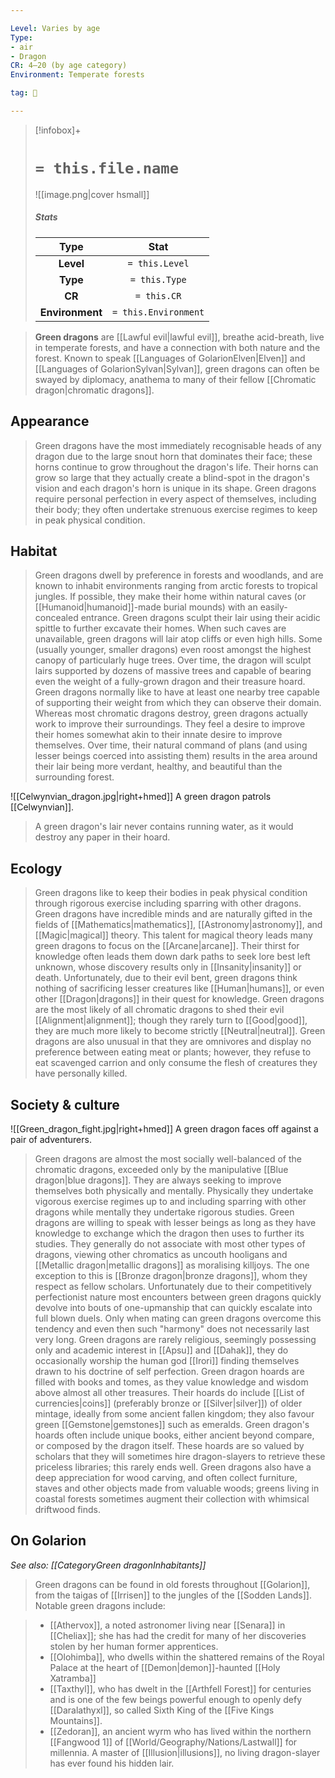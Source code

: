 ```yaml
---

Level: Varies by age
Type:
- air
- Dragon
CR: 4–20 (by age category)
Environment: Temperate forests

tag: 👹

---
```


> [!infobox]+
> #  `= this.file.name`
> ![[image.png|cover hsmall]]
> ##### Stats
> Type | Stat |
> :---:|:---:|
> **Level** | `= this.Level` |
> **Type** | `= this.Type` |
> **CR** | `= this.CR` |
> **Environment** | `= this.Environment` |



> **Green dragons** are [[Lawful evil|lawful evil]], breathe acid-breath, live in temperate forests, and have a connection with both nature and the forest. Known to speak [[Languages of GolarionElven|Elven]] and [[Languages of GolarionSylvan|Sylvan]], green dragons can often be swayed by diplomacy, anathema to many of their fellow [[Chromatic dragon|chromatic dragons]].



## Appearance

> Green dragons have the most immediately recognisable heads of any dragon due to the large snout horn that dominates their face; these horns continue to grow throughout the dragon's life. Their horns can grow so large that they actually create a blind-spot in the dragon's vision and each dragon's horn is unique in its shape. Green dragons require personal perfection in every aspect of themselves, including their body; they often undertake strenuous exercise regimes to keep in peak physical condition.


## Habitat

> Green dragons dwell by preference in forests and woodlands, and are known to inhabit environments ranging from arctic forests to tropical jungles. If possible, they make their home within natural caves (or [[Humanoid|humanoid]]-made burial mounds) with an easily-concealed entrance. Green dragons sculpt their lair using their acidic spittle to further excavate their homes. When such caves are unavailable, green dragons will lair atop cliffs or even high hills. Some (usually younger, smaller dragons) even roost amongst the highest canopy of particularly huge trees. Over time, the dragon will sculpt lairs supported by dozens of massive trees and capable of bearing even the weight of a fully-grown dragon and their treasure hoard. Green dragons normally like to have at least one nearby tree capable of supporting their weight from which they can observe their domain. Whereas most chromatic dragons destroy, green dragons actually work to improve their surroundings. They feel a desire to improve their homes somewhat akin to their innate desire to improve themselves. Over time, their natural command of plans (and using lesser beings coerced into assisting them) results in the area around their lair being more verdant, healthy, and beautiful than the surrounding forest.

![[Celwynvian_dragon.jpg|right+hmed]] 
 A green dragon patrols [[Celwynvian]].
> A green dragon's lair never contains running water, as it would destroy any paper in their hoard.


## Ecology

> Green dragons like to keep their bodies in peak physical condition through rigorous exercise including sparring with other dragons. Green dragons have incredible minds and are naturally gifted in the fields of [[Mathematics|mathematics]], [[Astronomy|astronomy]], and [[Magic|magical]] theory. This talent for magical theory leads many green dragons to focus on the [[Arcane|arcane]]. Their thirst for knowledge often leads them down dark paths to seek lore best left unknown, whose discovery results only in [[Insanity|insanity]] or death. Unfortunately, due to their evil bent, green dragons think nothing of sacrificing lesser creatures like [[Human|humans]], or even other [[Dragon|dragons]] in their quest for knowledge. Green dragons are the most likely of all chromatic dragons to shed their evil [[Alignment|alignment]]; though they rarely turn to [[Good|good]], they are much more likely to become strictly [[Neutral|neutral]]. Green dragons are also unusual in that they are omnivores and display no preference between eating meat or plants; however, they refuse to eat scavenged carrion and only consume the flesh of creatures they have personally killed.


## Society & culture

![[Green_dragon_fight.jpg|right+hmed]] 
 A green dragon faces off against a pair of adventurers.
> Green dragons are almost the most socially well-balanced of the chromatic dragons, exceeded only by the manipulative [[Blue dragon|blue dragons]]. They are always seeking to improve themselves both physically and mentally. Physically they undertake vigorous exercise regimes up to and including sparring with other dragons while mentally they undertake rigorous studies. Green dragons are willing to speak with lesser beings as long as they have knowledge to exchange which the dragon then uses to further its studies. They generally do not associate with most other types of dragons, viewing other chromatics as uncouth hooligans and [[Metallic dragon|metallic dragons]] as moralising killjoys. The one exception to this is [[Bronze dragon|bronze dragons]], whom they respect as fellow scholars. Unfortunately due to their competitively perfectionist nature most encounters between green dragons quickly devolve into bouts of one-upmanship that can quickly escalate into full blown duels. Only when mating can green dragons overcome this tendency and even then such "harmony" does not necessarily last very long. Green dragons are rarely religious, seemingly possessing only and academic interest in [[Apsu]] and [[Dahak]], they do occasionally worship the human god [[Irori]] finding themselves drawn to his doctrine of self perfection.
> Green dragon hoards are filled with books and tomes, as they value knowledge and wisdom above almost all other treasures. Their hoards do include [[List of currencies|coins]] (preferably bronze or [[Silver|silver]]) of older mintage, ideally from some ancient fallen kingdom; they also favour green [[Gemstone|gemstones]] such as emeralds. Green dragon's hoards often include unique books, either ancient beyond compare, or composed by the dragon itself. These hoards are so valued by scholars that they will sometimes hire dragon-slayers to retrieve these priceless libraries; this rarely ends well. Green dragons also have a deep appreciation for wood carving, and often collect furniture, staves and other objects made from valuable woods; greens living in coastal forests sometimes augment their collection with whimsical driftwood finds.


## On Golarion

*See also: [[CategoryGreen dragonInhabitants]]*
> Green dragons can be found in old forests throughout [[Golarion]], from the taigas of [[Irrisen]] to the jungles of the [[Sodden Lands]].
> Notable green dragons include: 

> - [[Athervox]], a noted astronomer living near [[Senara]] in [[Cheliax]]; she has had the credit for many of her discoveries stolen by her human former apprentices.
> - [[Olohimba]], who dwells within the shattered remains of the Royal Palace at the heart of [[Demon|demon]]-haunted [[Holy Xatramba]]
> - [[Taxthyl]], who has dwelt in the [[Arthfell Forest]] for centuries and is one of the few beings powerful enough to openly defy [[Daralathyxl]], so called Sixth King of the [[Five Kings Mountains]].
> - [[Zedoran]], an ancient wyrm who has lived within the northern [[Fangwood 1]] of [[World/Geography/Nations/Lastwall]] for millennia. A master of [[Illusion|illusions]], no living dragon-slayer has ever found his hidden lair.







